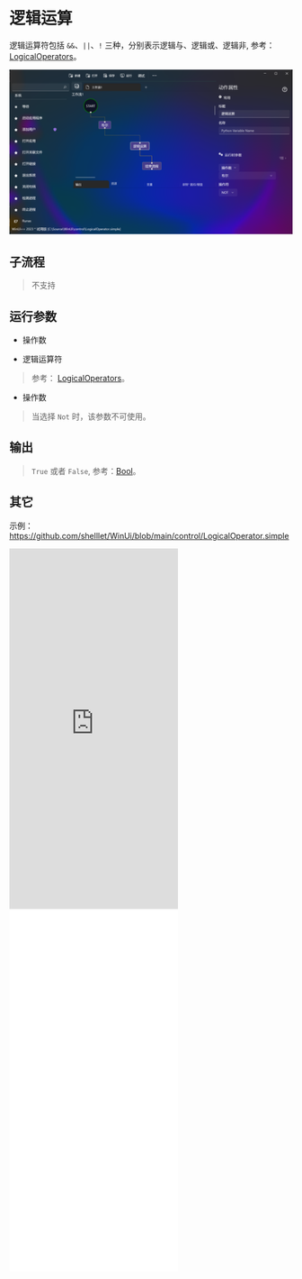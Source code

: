 # 逻辑运算 
逻辑运算符包括 `&&`、`||`、`!` 三种，分别表示逻辑与、逻辑或、逻辑非, 参考： [LogicalOperators](./enums/LogicalOperators.md)。

![LogicalOperator](./images/12.png ':size=90%')

## 子流程

> 不支持

## 运行参数


* 操作数
>
* 逻辑运算符
>  参考： [LogicalOperators](./enums/LogicalOperators.md)。
* 操作数
> 当选择 `Not` 时，该参数不可使用。

## 输出

> `True` 或者 `False`, 参考：[Bool](./types/Boolean.md)。

## 其它

示例：https://github.com/shelllet/WinUi/blob/main/control/LogicalOperator.simple


<iframe type="text/html" height="640px" src="https://www.youtube.com/embed/AdfatF9ZBX4" frameborder="0"></iframe>

<iframe src="//player.bilibili.com/player.html?bvid=BV1AfHmesEUi&page=1&autoplay=0" height='640px' scrolling="no" frameborder="no" framespacing="0" allowfullscreen="true"></iframe>